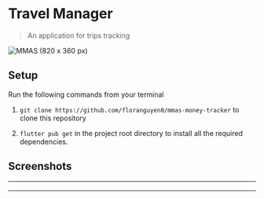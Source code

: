 # Travel Manager

 > An application for trips tracking </br>

![MMAS (820 x 360 px)](https://github.com/user-attachments/assets/45541839-efad-4f02-82bf-7c81a8f882b3)

## Setup

Run the following commands from your terminal

1. `git clone https://github.com/floranguyen0/mmas-money-tracker` to clone this repository

2. `flutter pub get` in the project root directory to install all the required dependencies.

## Screenshots

<table width="100%">
  <tbody>
    <tr>
      <td width="1%"><img src=""/></td>
      <td width="1%"><img src=""/></td>
       <td width="1%"><img src=""/></td>
    </tr>
    <tr>
      <td width="1%"><img src=""/></td>
      <td width="1%"><img src=""/></td>
       <td width="1%"><img src=""/></td>
    </tr>
    <tr>
      <td width="1%"><img src=""/></td>
      <td width="1%"><img src=""/></td>
       <td width="1%"><img src=""/></td>
    </tr>
  </tbody>
</table>


